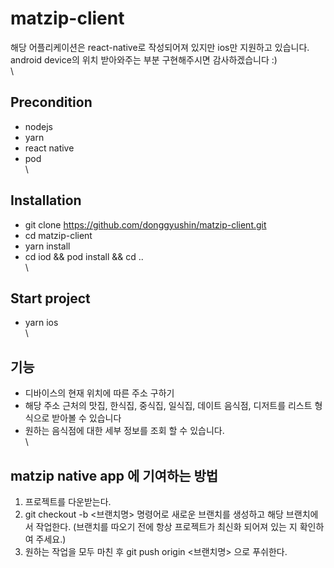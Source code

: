 # matzip-client
해당 어플리케이션은 react-native로 작성되어져 있지만 ios만 지원하고 있습니다.\
android device의 위치 받아와주는 부분 구현해주시면 감사하겠습니다 :)
\
\

## Precondition
 - nodejs
 - yarn
 - react native
 - pod
\
\

## Installation
 - git clone https://github.com/donggyushin/matzip-client.git
 - cd matzip-client
 - yarn install
 - cd iod && pod install && cd ..
 \
 \

## Start project
 - yarn ios
 \
 \

## 기능
 - 디바이스의 현재 위치에 따른 주소 구하기
 - 해당 주소 근처의 맛집, 한식집, 중식집, 일식집, 데이트 음식점, 디저트를 리스트 형식으로 받아볼 수 있습니다
 - 원하는 음식점에 대한 세부 정보를 조회 할 수 있습니다. 
\
\

## matzip native app 에 기여하는 방법


 1. 프로젝트를 다운받는다.
 2. git checkout -b <브랜치명> 명령어로 새로운 브랜치를 생성하고 해당 브랜치에서 작업한다. (브랜치를 따오기 전에 항상 프로젝트가 최신화 되어져 있는 지 확인하여 주세요.)
 3. 원하는 작업을 모두 마친 후 git push origin <브랜치명> 으로 푸쉬한다. 
